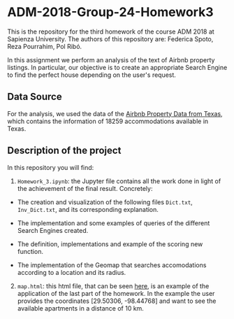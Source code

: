 # ADM-2018-Group-24-Homework3

This is the repository for the third homework of the course ADM 2018 at Sapienza University. The authors of this repository are: Federica Spoto, Reza Pourrahim, Pol Ribó.

In this assignment we perform an analysis of the text of Airbnb property listings. In particular, our objective is to create an appropriate Search Engine to find the perfect house depending on the user's request.

## Data Source
For the analysis, we used the data of the [Airbnb Property Data from Texas](https://www.kaggle.com/PromptCloudHQ/airbnb-property-data-from-texas), which contains the information of 18259 accommodations available in Texas.

## Description of the project
In this repository you will find:
1. `Homework_3.ipynb`: 
the Jupyter file contains all the work done in light of the achievement of the final result. Concretely:

  - The creation and visualization of the following files `Dict.txt`, `Inv_Dict.txt`, and its corresponding explanation. 
  
  - The implementation and some examples of queries of the different Search Engines created.
  
  - The definition, implementations and example of the scoring new function. 
  
  - The implementation of the Geomap that searches accomodations according to a location and its radius.
  
2. `map.html`:
this html file, that can be seen [here](https://nbviewer.jupyter.org/github/Rezaprh/ADM-2018-Group-24-HW3/blob/master/map.html), is an example of the application of the last part of the homework. In the example the user provides the coordinates [29.50306, -98.44768] and want to see the available apartments in a distance of 10 km. 
